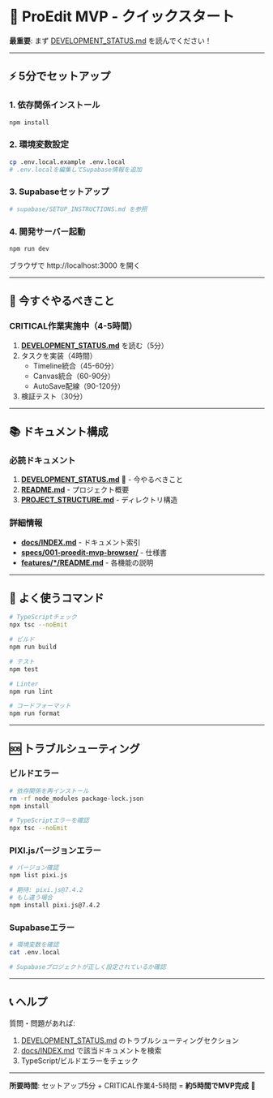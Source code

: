 # 🚀 ProEdit MVP - クイックスタート

**最重要**: まず [DEVELOPMENT_STATUS.md](./DEVELOPMENT_STATUS.md) を読んでください！

---

## ⚡ 5分でセットアップ

### 1. 依存関係インストール
```bash
npm install
```

### 2. 環境変数設定
```bash
cp .env.local.example .env.local
# .env.localを編集してSupabase情報を追加
```

### 3. Supabaseセットアップ
```bash
# supabase/SETUP_INSTRUCTIONS.md を参照
```

### 4. 開発サーバー起動
```bash
npm run dev
```

ブラウザで http://localhost:3000 を開く

---

## 🎯 今すぐやるべきこと

### CRITICAL作業実施中（4-5時間）

1. **[DEVELOPMENT_STATUS.md](./DEVELOPMENT_STATUS.md)** を読む（5分）
2. タスクを実装（4時間）
   - Timeline統合（45-60分）
   - Canvas統合（60-90分）
   - AutoSave配線（90-120分）
3. 検証テスト（30分）

---

## 📚 ドキュメント構成

### 必読ドキュメント
1. **[DEVELOPMENT_STATUS.md](./DEVELOPMENT_STATUS.md)** 🚨 - 今やるべきこと
2. **[README.md](./README.md)** - プロジェクト概要
3. **[PROJECT_STRUCTURE.md](./PROJECT_STRUCTURE.md)** - ディレクトリ構造

### 詳細情報
- **[docs/INDEX.md](./docs/INDEX.md)** - ドキュメント索引
- **[specs/001-proedit-mvp-browser/](./specs/001-proedit-mvp-browser/)** - 仕様書
- **[features/*/README.md](./features/)** - 各機能の説明

---

## 🔧 よく使うコマンド

```bash
# TypeScriptチェック
npx tsc --noEmit

# ビルド
npm run build

# テスト
npm test

# Linter
npm run lint

# コードフォーマット
npm run format
```

---

## 🆘 トラブルシューティング

### ビルドエラー
```bash
# 依存関係を再インストール
rm -rf node_modules package-lock.json
npm install

# TypeScriptエラーを確認
npx tsc --noEmit
```

### PIXI.jsバージョンエラー
```bash
# バージョン確認
npm list pixi.js

# 期待: pixi.js@7.4.2
# もし違う場合
npm install pixi.js@7.4.2
```

### Supabaseエラー
```bash
# 環境変数を確認
cat .env.local

# Supabaseプロジェクトが正しく設定されているか確認
```

---

## 📞 ヘルプ

質問・問題があれば:
1. [DEVELOPMENT_STATUS.md](./DEVELOPMENT_STATUS.md) のトラブルシューティングセクション
2. [docs/INDEX.md](./docs/INDEX.md) で該当ドキュメントを検索
3. TypeScript/ビルドエラーをチェック

---

**所要時間**: セットアップ5分 + CRITICAL作業4-5時間 = **約5時間でMVP完成** 🎉

